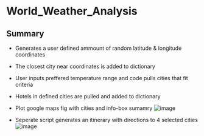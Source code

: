 # World_Weather_Analysis

## Summary
- Generates a user defined ammount of random latitude & longitude coordinates
- The closest city near coordinates is added to dictionary
- User inputs preffered temperature range and code pulls cities that fit criteria
- Hotels in defined cities are pulled and added to dictionary
- Plot google maps fig with cities and info-box sumamry
![image](https://user-images.githubusercontent.com/107438816/182091916-5fd76837-77d7-48ad-8185-5e60de48f219.png)

- Seperate script generates an itinerary with directions to 4 selected cities
![image](https://user-images.githubusercontent.com/107438816/182091753-ad5dc1fa-9f85-42c4-b19f-81e565a1d2e5.png)

